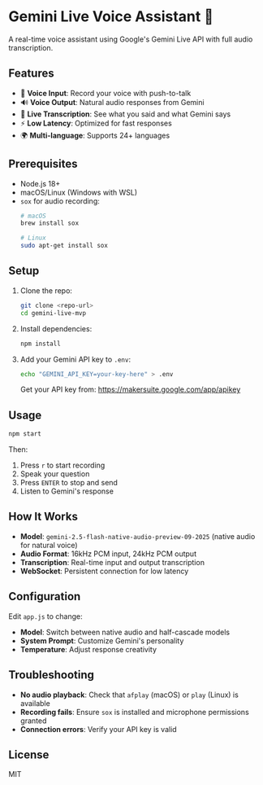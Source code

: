 # Gemini Live Voice Assistant 🎤

A real-time voice assistant using Google's Gemini Live API with full audio transcription.

## Features

- 🎤 **Voice Input**: Record your voice with push-to-talk
- 🔊 **Voice Output**: Natural audio responses from Gemini
- 📝 **Live Transcription**: See what you said and what Gemini says
- ⚡ **Low Latency**: Optimized for fast responses
- 🌍 **Multi-language**: Supports 24+ languages

## Prerequisites

- Node.js 18+
- macOS/Linux (Windows with WSL)
- `sox` for audio recording:
  ```bash
  # macOS
  brew install sox

  # Linux
  sudo apt-get install sox
  ```

## Setup

1. Clone the repo:
   ```bash
   git clone <repo-url>
   cd gemini-live-mvp
   ```

2. Install dependencies:
   ```bash
   npm install
   ```

3. Add your Gemini API key to `.env`:
   ```bash
   echo "GEMINI_API_KEY=your-key-here" > .env
   ```

   Get your API key from: https://makersuite.google.com/app/apikey

## Usage

```bash
npm start
```

Then:
1. Press `r` to start recording
2. Speak your question
3. Press `ENTER` to stop and send
4. Listen to Gemini's response

## How It Works

- **Model**: `gemini-2.5-flash-native-audio-preview-09-2025` (native audio for natural voice)
- **Audio Format**: 16kHz PCM input, 24kHz PCM output
- **Transcription**: Real-time input and output transcription
- **WebSocket**: Persistent connection for low latency

## Configuration

Edit `app.js` to change:
- **Model**: Switch between native audio and half-cascade models
- **System Prompt**: Customize Gemini's personality
- **Temperature**: Adjust response creativity

## Troubleshooting

- **No audio playback**: Check that `afplay` (macOS) or `play` (Linux) is available
- **Recording fails**: Ensure `sox` is installed and microphone permissions granted
- **Connection errors**: Verify your API key is valid

## License

MIT